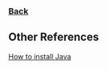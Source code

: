 ### <a href="https://ysu-csis-se.github.io/csci-5802-tooldemo-elasticsearch/">Back</a>

## Other References


<a href="https://www3.ntu.edu.sg/home/ehchua/programming/howto/JDK_Howto.html"> How to install Java </a>

